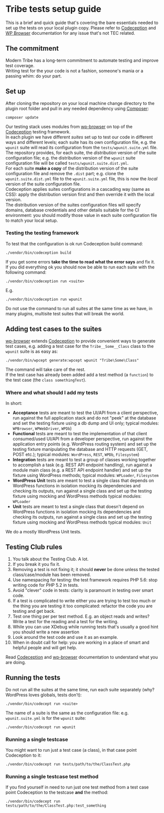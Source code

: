# Tribe tests setup guide
This is a brief and quick guide that's covering the bare essentials needed to set up the tests on your local plugin copy.
Please refer to [Codeception](http://codeception.com/docs) and [WP Browser](https://github.com/lucatume/wp-browser) documentation for any issue that's not TEC related.

## The commitment
Modern Tribe has a long-term commitment to automate testing and improve test coverage.  
Writing test for the your code is not a fashion, someone's mania or a passing whim: do your part.

## Set up
After cloning the repository on your local machine change directory to the plugin root folder and pull in any needed dependency using [Composer](https://getcomposer.org/):

	composer update

Our testing stack uses modules from [wp-browser](https://github.com/lucatume/wp-browser "lucatume/wp-browser · GitHub") on top of the [Codeception](http://codeception.com/ "Codeception - BDD-style PHP testing.") testing framework.  
In each plugin we have different *suites* set up to test our code in different ways and different levels; each suite has its own configuration file, e.g. the `wpunit` suite will read its configuration from the `tests/wpunit.suite.yml` file.  
The repository provides, for each suite, the *distribution* version of the suite configuration file; e.g. the distribution version of the `wpunit` suite configuration file will be called `tests/wpunit.suite.dist.yml`.  
For each suite **make a copy** of the distribution version of the suite configuration file and remove the `.dist` part; e.g. clone the `wpunit.suite.dist.yml` file to the `wpunit.suite.yml` file, this is now the *local* version of the suite configuration file.  
Codeception applies suites configurations in a cascading way (same as CSS): apply the distribution version first and then override it with the local version.  
The distribution version of the suites configuration files will specify domains, database credentials and other details suitable for the CI environment: you should modify those value in each suite configuration file to match your local setup.

### Testing the testing framework
To test that the configuration is ok run Codeception build command:

```shell
./vendor/bin/codeception build
```
If you get some errors **take the time to read what the error says** and fix it.  
If you did everything ok you should now be able to run each suite with the following command:

```shell
./vendor/bin/codeception run <suite>
```

E.g.

```shell
./vendor/bin/codeception run wpunit
```

Do not use the command to run all suites at the same time as we have, in many plugins, multisite test suites that will break the world.

## Adding test cases to the suites
[wp-browser](https://github.com/lucatume/wp-browser "lucatume/wp-browser · GitHub") extends [Codeception](http://codeception.com/ "Codeception - BDD-style PHP testing.") to provide convenient ways to generate test cases, e.g. adding a test case for the `Tribe__Some__Class` class to the `wpunit` suite is as easy as:

```shell
./vendor/bin/wpcept generate:wpcept wpunit "Tribe\Some\Class"
```

The command will take care of the rest.  
If the test case has already been added add a test method (a `function`) to the test case (the `class somethingTest`).

### Where and what should I add my tests
In short:  

* **Acceptance** tests are meant to test the UI/API from a client perspective, run against the full application stack and do not "peek" at the database and set the testing fixture using a db dump and UI only; typical modules: `WPBrowser`, `WPWebDriver`, `WPDb`)
* **Functional** tests are meant to test the implementation of that client consumed/used UI/API from a developer perspective, run against the application entry points (e.g. WordPress routing system) and set up the testing fixture manipulating the database and HTTP requests (GET, POST etc.); typical modules: `WordPress`, `REST`, `WPDb`, `Filesystem`)
* **Integration** tests are meant to test a group of classes working together to accomplish a task (e.g. REST API endpoint handling), run against a module main class (e.g. a REST API endpoint handler) and set up the fixture using WordPress methods; typical modules: `WPLoader`, `Filesystem`
* **WordPress Unit** tests are meant to test a single class that depends on WordPress functions in isolation mocking its dependencies and checking its outputs, run against a single class and set up the testing fixture using mocking and WordPress methods typical modules: `WPLoader`
* **Unit** tests are meant to test a single class that doesn't depend on WordPress functions in isolation mocking its dependencies and checking its outputs, run against a single class and set up the testing fixture using mocking and WordPress methods typical modules: `Unit`

We do a mostly WordPress Unit tests.

## Testing Club rules
1. You talk about the Testing Club. A lot.
2. If you break it you fix it.
3. Removing a test is not fixing it; it should **never** be done unless the tested class/case/module has been removed.
4. Use namespacing for testing: the test framework requires PHP 5.6: stop writing code for PHP 5.2 in tests.
5. Avoid "clever" code in tests: clarity is paramount in testing over smart code.
6. If a test is complicated to write either you are trying to test too much or the thing you are testing it too complicated: refactor the code you are testing and get back.
7. Test one thing per per test method. E.g. an object reads and writes? Write a test for the reading and a test for the writing.
8. While you can use XDebug while running tests that's usually a good hint you should write a new assertion
9. Look around the test code and use it as an example.
10. When in doubt call for help: you are working in a place of smart and helpful people and will get help.

Read [Codeception](http://codeception.com/ "Codeception - BDD-style PHP testing.") and [wp-browser](https://github.com/lucatume/wp-browser "lucatume/wp-browser · GitHub") documentation to understand what you are doing.

## Running the tests
Do not run all the suites at the same time, run each suite separately (why? WordPress loves globals, tests don't):

```shell
./vendor/bin/codecept run <suite>
```

The name of a suite is the same as the configuration file: e.g. `wpunit.suite.yml` is for the `wpunit` suite:

```shell
./vendor/bin/codecept run wpunit
```

### Running a single testcase 
You might want to run just a test case (a class), in that case point Codeception to it:

```shell
./vendor/bin/codecept run tests/path/to/the/ClassTest.php
```

### Running a single testcase test method
If you find yourself in need to run just one test method from a test case point Codeception to the testcase **and** the method:

```shell
./vendor/bin/codecept run tests/path/to/the/ClassTest.php:test_something
```


